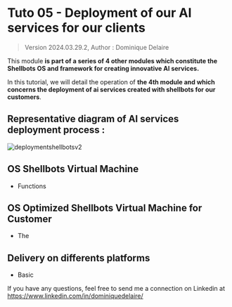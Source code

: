 # Tuto 05 - Deployment of our AI services for our clients
> Version 2024.03.29.2, Author : Dominique Delaire


This module **is part of a series of 4 other modules which constitute the Shellbots OS and framework for creating innovative AI services.**

In this tutorial, we will detail the operation of **the 4th module and which concerns the deployment of ai services created with shellbots for our customers**.

## Representative diagram of AI services deployment process :
![deploymentshellbotsv2](https://github.com/nuage365/Shellbots.ai/assets/102873102/d5f2329c-7846-4e9f-9c6d-a5d1e6bebdb1)

## OS Shellbots Virtual Machine
* Functions 
    
## OS Optimized Shellbots Virtual Machine for Customer
* The 

## Delivery on differents platforms
* Basic
  
If you have any questions, feel free to send me a connection on Linkedin at https://www.linkedin.com/in/dominiquedelaire/
